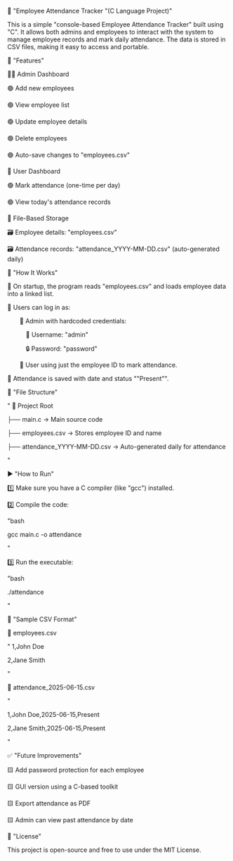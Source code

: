 📌 "Employee Attendance Tracker "(C Language Project)"

This is a simple "console-based Employee Attendance Tracker" built using "C". It allows both admins and employees to interact with the system to manage employee records and mark daily attendance. The data is stored in CSV files, making it easy to access and portable.


🧾 "Features"

👨‍💼 Admin Dashboard

🟢 Add new employees

🟢 View employee list

🟢 Update employee details

🟢 Delete employees

🟢 Auto-save changes to "employees.csv"





👤 User Dashboard

🟢 Mark attendance (one-time per day)

🟢 View today's attendance records




📁 File-Based Storage

🗃️ Employee details: "employees.csv"

🗃️ Attendance records: "attendance_YYYY-MM-DD.csv" (auto-generated daily)



🔧 "How It Works"

🔹 On startup, the program reads "employees.csv" and loads employee data into a linked list.

🔹 Users can log in as:

  🔑 Admin with hardcoded credentials:
  
   👤 Username: "admin"
   
   🔒 Password: "password"
   
  👤 User using just the employee ID to mark attendance.
  
🔹 Attendance is saved with date and status ""Present"".




📂 "File Structure"


"
📁 Project Root

├── main.c                     → Main source code

├── employees.csv              → Stores employee ID and name

├── attendance_YYYY-MM-DD.csv → Auto-generated daily for attendance

"



▶️ "How to Run"

1️⃣ Make sure you have a C compiler (like "gcc") installed.

2️⃣ Compile the code:

"bash

gcc main.c -o attendance

"

3️⃣ Run the executable:


"bash

./attendance

"


📝 "Sample CSV Format"

📄 employees.csv

"
1,John Doe

2,Jane Smith

"


📄 attendance\_2025-06-15.csv

"

1,John Doe,2025-06-15,Present

2,Jane Smith,2025-06-15,Present

"



✅ "Future Improvements"

🟨 Add password protection for each employee

🟨 GUI version using a C-based toolkit

🟨 Export attendance as PDF

🟨 Admin can view past attendance by date


📜 "License"


This project is open-source and free to use under the MIT License.


